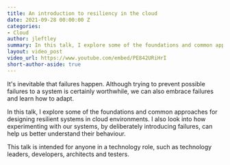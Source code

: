 ```yaml
---
title: An introduction to resiliency in the cloud
date: 2021-09-28 00:00:00 Z
categories:
- Cloud
author: jleftley
summary: In this talk, I explore some of the foundations and common approaches for designing resilient systems in cloud environments. I also look into how experimenting with our systems, by deliberately introducing failures, can help us better understand their behaviour.
layout: video_post
video_url: https://www.youtube.com/embed/PE842URiHrI
short-author-aside: true
---
```


It's inevitable that failures happen. Although trying to prevent possible failures to a system is certainly worthwhile, we can also embrace failures and learn how to adapt.

In this talk, I explore some of the foundations and common approaches for designing resilient systems in cloud environments. I also look into how experimenting with our systems, by deliberately introducing failures, can help us better understand their behaviour.

This talk is intended for anyone in a technology role, such as technology leaders, developers, architects and testers.

